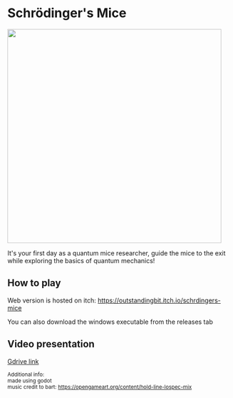 # Schrödinger's Mice

<img src="https://github.com/obada-ab/SchrodingersMice/blob/main/Screenshot.png" width="480">

It's your first day as a quantum mice researcher, guide the mice to the exit while exploring the basics of quantum mechanics!

## How to play

Web version is hosted on itch: https://outstandingbit.itch.io/schrdingers-mice

You can also download the windows executable from the releases tab

## Video presentation

[Gdrive link](https://drive.google.com/file/d/1H6WtKdcvAWkvGJW-8_5GFYUuO5yyN_Vn/view?usp=drive_link)

<sub>Additional info:</sub><br>
<sub>made using godot</sub><br>
<sub>music credit to bart: https://opengameart.org/content/hold-line-lospec-mix</sub>
